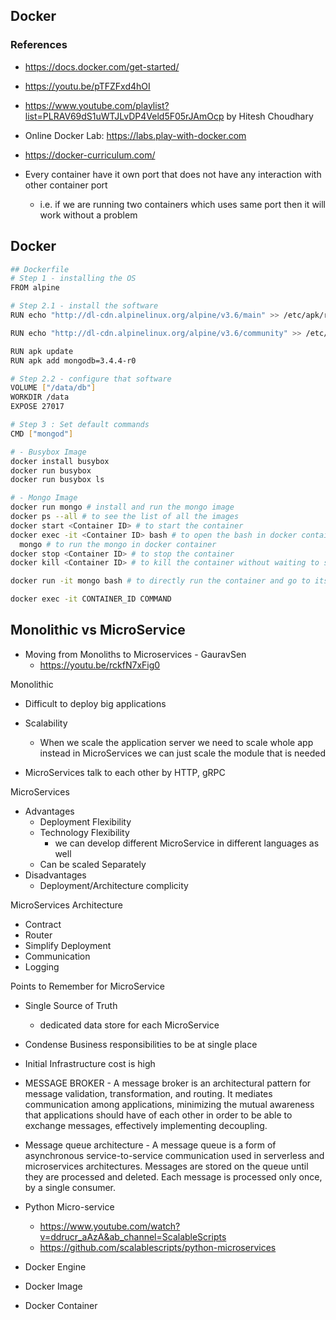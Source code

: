 ## Docker

### References

- https://docs.docker.com/get-started/
- https://youtu.be/pTFZFxd4hOI
- https://www.youtube.com/playlist?list=PLRAV69dS1uWTJLvDP4Veld5F05rJAmOcp by Hitesh Choudhary
- Online Docker Lab: https://labs.play-with-docker.com
- https://docker-curriculum.com/

- Every container have it own port that does not have any interaction with other container port
  - i.e. if we are running two containers which uses same port then it will work without a problem

## Docker

```bash
## Dockerfile
# Step 1 - installing the OS
FROM alpine

# Step 2.1 - install the software
RUN echo "http://dl-cdn.alpinelinux.org/alpine/v3.6/main" >> /etc/apk/repositories

RUN echo "http://dl-cdn.alpinelinux.org/alpine/v3.6/community" >> /etc/apk/repositories

RUN apk update
RUN apk add mongodb=3.4.4-r0

# Step 2.2 - configure that software
VOLUME ["/data/db"]
WORKDIR /data
EXPOSE 27017

# Step 3 : Set default commands
CMD ["mongod"]
```

```sh
# - Busybox Image
docker install busybox
docker run busybox
docker run busybox ls

# - Mongo Image
docker run mongo # install and run the mongo image
docker ps --all # to see the list of all the images
docker start <Container ID> # to start the container
docker exec -it <Container ID> bash # to open the bash in docker container
  mongo # to run the mongo in docker container
docker stop <Container ID> # to stop the container
docker kill <Container ID> # to kill the container without waiting to stop the resources

docker run -it mongo bash # to directly run the container and go to its bash (*not recommended)

docker exec -it CONTAINER_ID COMMAND
```


## Monolithic vs MicroService

- Moving from Monoliths to Microservices - GauravSen
  - https://youtu.be/rckfN7xFig0

Monolithic
- Difficult to deploy big applications
- Scalability
  - When we scale the application server we need to scale whole app instead in MicroServices we can just scale the module that is needed


- MicroServices talk to each other by HTTP, gRPC

MicroServices
- Advantages
  - Deployment Flexibility
  - Technology Flexibility
    - we can develop different MicroService in different languages as well
  - Can be scaled Separately
- Disadvantages
  - Deployment/Architecture complicity



MicroServices Architecture
- Contract
- Router
- Simplify Deployment
- Communication
- Logging


Points to Remember for MicroService
- Single Source of Truth
  - dedicated data store for each MicroService
- Condense Business responsibilities to be at single place
- Initial Infrastructure cost is high



- MESSAGE BROKER - A message broker is an architectural pattern for message validation, transformation, and routing. It mediates communication among applications, minimizing the mutual awareness that applications should have of each other in order to be able to exchange messages, effectively implementing decoupling.

- Message queue architecture - A message queue is a form of asynchronous service-to-service communication used in serverless and microservices architectures. Messages are stored on the queue until they are processed and deleted. Each message is processed only once, by a single consumer.

- Python Micro-service
  - https://www.youtube.com/watch?v=ddrucr_aAzA&ab_channel=ScalableScripts
  - https://github.com/scalablescripts/python-microservices


- Docker Engine
- Docker Image
- Docker Container